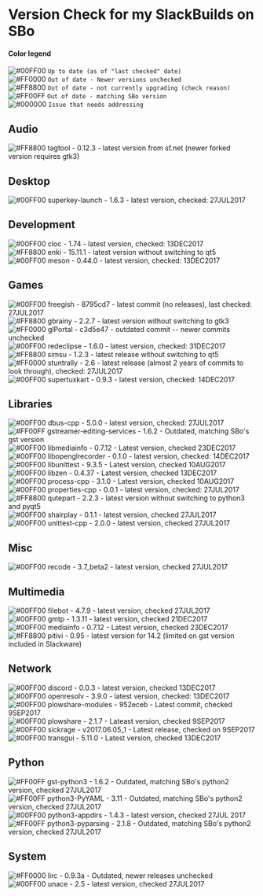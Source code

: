 # Version Check for my SlackBuilds on SBo

#### Color legend
![#00FF00](https://placehold.it/15/00FF00/000000?text=+) `Up to date (as of "last checked" date)`  
![#FF0000](https://placehold.it/15/FF0000/000000?text=+) `Out of date - Newer versions unchecked`  
![#FF8800](https://placehold.it/15/FF8800/000000?text=+) `Out of date - not currently upgrading (check reason)`  
![#FF00FF](https://placehold.it/15/FF00FF/000000?text=+) `Out of date - matching SBo version`  
![#000000](https://placehold.it/15/000000/000000?text=+) `Issue that needs addressing`  

## Audio
![#FF8800](https://placehold.it/15/FF8800/000000?text=+) tagtool - 0.12.3 - latest version from sf.net (newer forked version requires gtk3)  

## Desktop
![#00FF00](https://placehold.it/15/00FF00/000000?text=+) superkey-launch - 1.6.3 - latest version, checked: 27JUL2017  

## Development
![#00FF00](https://placehold.it/15/00FF00/000000?text=+) cloc - 1.74 - latest version, checked: 13DEC2017  
![#FF8800](https://placehold.it/15/FF8800/000000?text=+) enki - 15.11.1 - latest version without switching to qt5  
![#00FF00](https://placehold.it/15/00FF00/000000?text=+) meson - 0.44.0 - latest version, checked: 13DEC2017  

## Games
![#00FF00](https://placehold.it/15/00FF00/000000?text=+) freegish - 8795cd7 - latest commit (no releases), last checked: 27JUL2017  
![#FF8800](https://placehold.it/15/FF8800/000000?text=+) gbrainy - 2.2.7 - latest version without switching to gtk3  
![#FF0000](https://placehold.it/15/FF0000/000000?text=+) glPortal - c3d5e47 - outdated commit -- newer commits unchecked  
![#00FF00](https://placehold.it/15/00FF00/000000?text=+) redeclipse - 1.6.0 - latest version, checked: 31DEC2017  
![#FF8800](https://placehold.it/15/FF8800/000000?text=+) simsu - 1.2.3 - latest release without switching to qt5  
![#FF0000](https://placehold.it/15/FF0000/000000?text=+) stuntrally - 2.6 - latest release (almost 2 years of commits to look through), checked: 27JUL2017  
![#00FF00](https://placehold.it/15/00FF00/000000?text=+) supertuxkart - 0.9.3 - latest version, checked: 14DEC2017  

## Libraries
![#00FF00](https://placehold.it/15/00FF00/000000?text=+) dbus-cpp - 5.0.0 - latest version, checked: 27JUL2017  
![#FF00FF](https://placehold.it/15/FF00FF/000000?text=+) gstreamer-editing-services - 1.6.2 - Outdated, matching SBo's gst version  
![#00FF00](https://placehold.it/15/00FF00/000000?text=+) libmediainfo - 0.7.12 - Latest version, checked 23DEC2017  
![#00FF00](https://placehold.it/15/00FF00/000000?text=+) libopenglrecorder - 0.1.0 - latest version, checked: 14DEC2017  
![#00FF00](https://placehold.it/15/00FF00/000000?text=+) libunittest - 9.3.5 - Latest version, checked 10AUG2017  
![#00FF00](https://placehold.it/15/00FF00/000000?text=+) libzen - 0.4.37 - Latest version, checked 13DEC2017  
![#00FF00](https://placehold.it/15/00FF00/000000?text=+) process-cpp - 3.1.0 - Latest version, checked 10AUG2017  
![#00FF00](https://placehold.it/15/00FF00/000000?text=+) properties-cpp - 0.0.1 - latest version, checked: 27JUL2017  
![#FF8800](https://placehold.it/15/FF8800/000000?text=+) qutepart - 2.2.3 - latest version without switching to python3 and pyqt5  
![#00FF00](https://placehold.it/15/00FF00/000000?text=+) shairplay - 0.1.1 - latest version, checked 27JUL2017  
![#00FF00](https://placehold.it/15/00FF00/000000?text=+) unittest-cpp - 2.0.0 - latest version, checked 27JUL2017  

## Misc
![#00FF00](https://placehold.it/15/00FF00/000000?text=+) recode - 3.7_beta2 - latest version, checked 27JUL2017  

## Multimedia
![#00FF00](https://placehold.it/15/00FF00/000000?text=+) filebot - 4.7.9 - latest version, checked 27JUL2017  
![#00FF00](https://placehold.it/15/00FF00/000000?text=+) gmtp - 1.3.11 - latest version, checked 21DEC2017  
![#00FF00](https://placehold.it/15/00FF00/000000?text=+) mediainfo - 0.7.12 - Latest version, checked 23DEC2017  
![#FF8800](https://placehold.it/15/FF8800/000000?text=+) pitivi - 0.95 - latest version for 14.2 (limited on gst version included in Slackware)  

## Network
![#00FF00](https://placehold.it/15/00FF00/000000?text=+) discord - 0.0.3 - latest version, checked 13DEC2017  
![#00FF00](https://placehold.it/15/00FF00/000000?text=+) openresolv - 3.9.0 - latest version, checked: 13DEC2017  
![#00FF00](https://placehold.it/15/00FF00/000000?text=+) plowshare-modules - 952eceb - Latest commit, checked 9SEP2017  
![#00FF00](https://placehold.it/15/00FF00/000000?text=+) plowshare - 2.1.7 - Lateast version, checked 9SEP2017  
![#00FF00](https://placehold.it/15/00FF00/000000?text=+) sickrage - v2017.06.05_1 - Latest release, checked on 9SEP2017  
![#00FF00](https://placehold.it/15/00FF00/000000?text=+) transgui - 5.11.0 - Latest version, checked 13DEC2017  

## Python
![#FF00FF](https://placehold.it/15/FF00FF/000000?text=+) gst-python3 - 1.6.2 - Outdated, matching SBo's python2 version, checked 27JUL2017  
![#FF00FF](https://placehold.it/15/FF00FF/000000?text=+) python3-PyYAML - 3.11 - Outdated, matching SBo's python2 version, checked 27JUL2017  
![#00FF00](https://placehold.it/15/00FF00/000000?text=+) python3-appdirs - 1.4.3 - latest version, checked 27JUL 2017  
![#FF00FF](https://placehold.it/15/FF00FF/000000?text=+) python3-pyparsing - 2.1.8 - Outdated, matching SBo's python2 version, checked 27JUL2017  

## System
![#FF0000](https://placehold.it/15/FF0000/000000?text=+) lirc - 0.9.3a - Outdated, newer releases unchecked  
![#00FF00](https://placehold.it/15/00FF00/000000?text=+) unace - 2.5 - latest version, checked 27JUL2017  
